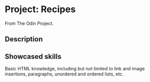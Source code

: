 # Project: Recipes

From The Odin Project.

## Description



## Showcased skills

Basic HTML knowledge, including but not limited to link and image insertions, paragraphs, unordered and ordered lists, etc.